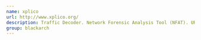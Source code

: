```yaml
---
name: xplico
url: http://www.xplico.org/
description: Traffic Decoder. Network Forensic Analysis Tool (NFAT). URL : http://www.xplico.org/ Groups : blackarch blackarch-forensic blackarch-networking
group: blackarch
---
```

